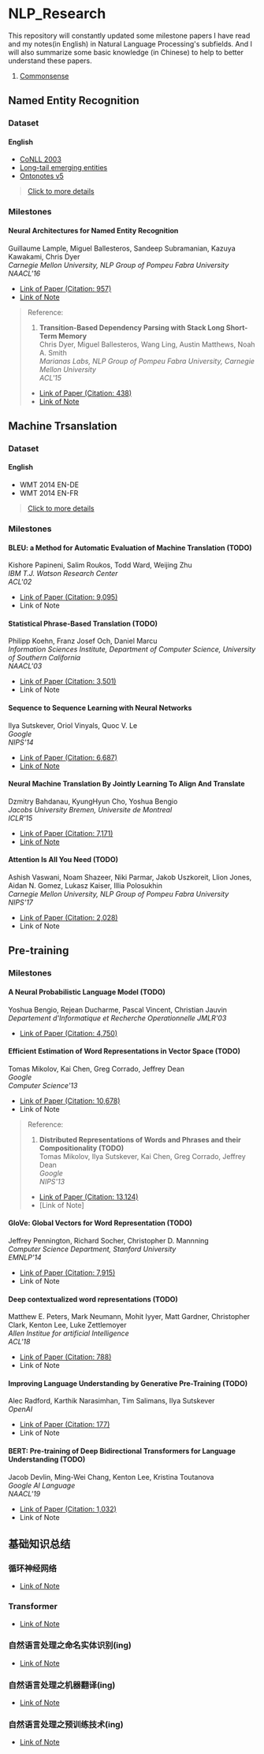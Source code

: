 # NLP_Research
This repository will constantly updated some milestone papers I have read and my notes(in English) in Natural Language Processing's subfields. And I will also summarize some basic knowledge (in Chinese) to help to better understand these papers.

1. [Commonsense](https://github.com/AdaCheng/NLP_Research/blob/master/Category/Commonsense.md)


## Named Entity Recognition
### Dataset
#### English
- [CoNLL 2003](http://www.aclweb.org/anthology/W03-0419.pdf)
- [Long-tail emerging entities](http://aclweb.org/anthology/W17-4418)
- [Ontonotes v5](https://catalog.ldc.upenn.edu/docs/LDC2013T19/OntoNotes-Release-5.0.pdf)

> [Click to more details](https://github.com/sebastianruder/NLP-progress/blob/master/english/named_entity_recognition.md)

### Milestones
#### Neural Architectures for Named Entity Recognition  
 Guillaume Lample, Miguel Ballesteros, Sandeep Subramanian, Kazuya Kawakami, Chris Dyer  
 *Carnegie Mellon University, NLP Group of Pompeu Fabra University*  
 *NAACL'16*

 - [Link of Paper (Citation: 957)](https://arxiv.org/abs/1603.01360)
 - [Link of Note](https://adacheng.github.io/paper_note/2019/05/05/Neural-Architectures-for-Named-Entity-Recognition/)

> Reference:  
> 1. __Transition-Based Dependency Parsing with Stack Long Short-Term Memory__  
> Chris Dyer, Miguel Ballesteros, Wang Ling, Austin Matthews, Noah A. Smith  
> *Marianas Labs, NLP Group of Pompeu Fabra University, Carnegie Mellon University*  
> *ACL'15*
> 
>  - [Link of Paper (Citation: 438)](https://arxiv.org/abs/1505.08075)
>  - [Link of Note](https://adacheng.github.io/paper_note/2019/05/05/Transition-Based-Dependency-Parsing-with-Stack-Long-Short-Term-Memory/)

## Machine Trsanslation
### Dataset
#### English
- WMT 2014 EN-DE
- WMT 2014 EN-FR

> [Click to more details](https://github.com/sebastianruder/NLP-progress/blob/master/english/machine_translation.md)

### Milestones
#### BLEU: a Method for Automatic Evaluation of Machine Translation (TODO)
  Kishore Papineni, Salim Roukos, Todd Ward, Weijing Zhu  
 *IBM T.J. Watson Research Center*  
 *ACL'02*

 - [Link of Paper (Citation: 9,095)](https://dl.acm.org/citation.cfm?id=1073135)
 - Link of Note

#### Statistical Phrase-Based Translation (TODO)
  Philipp Koehn, Franz Josef Och, Daniel Marcu  
 *Information Sciences Institute, Department of Computer Science, University of Southern California*  
 *NAACL'03*

 - [Link of Paper (Citation: 3,501)](https://dl.acm.org/citation.cfm?id=1073462)
 - Link of Note

#### Sequence to Sequence Learning with Neural Networks
  Ilya Sutskever, Oriol Vinyals, Quoc V. Le  
 *Google*  
 *NIPS'14*

 - [Link of Paper (Citation: 6,687)](https://arxiv.org/abs/1409.3215)
 - [Link of Note](https://adacheng.github.io/paper_note/2019/06/11/Sequence-to-Sequence-Learning-with-Neural-Networks/)

#### Neural Machine Translation By Jointly Learning To Align And Translate
  Dzmitry Bahdanau, KyungHyun Cho, Yoshua Bengio  
 *Jacobs University Bremen, Universite de Montreal*  
 *ICLR'15*

 - [Link of Paper (Citation: 7,171)](https://arxiv.org/abs/1409.0473)
 - [Link of Note](https://adacheng.github.io/paper_note/2019/06/13/Neural-Machine-Traslation-By-Jointly-Learning-To-Align-And-Translate/)

#### Attention Is All You Need (TODO)
  Ashish Vaswani, Noam Shazeer, Niki Parmar, Jakob Uszkoreit, Llion Jones, Aidan N. Gomez, Lukasz Kaiser, Illia Polosukhin  
 *Carnegie Mellon University, NLP Group of Pompeu Fabra University*  
 *NIPS'17*

 - [Link of Paper (Citation: 2,028)](https://arxiv.org/abs/1706.03762)
 - Link of Note

## Pre-training
### Milestones

#### A Neural Probabilistic Language Model (TODO)
  Yoshua Bengio, Rejean Ducharme, Pascal Vincent, Christian Jauvin
  *Departement d'Informatique et Recherche Operationnelle*
  *JMLR'03*

- [Link of Paper (Citation: 4,750)](http://www.jmlr.org/papers/v3/bengio03a)

#### Efficient Estimation of Word Representations in Vector Space (TODO)
  Tomas Mikolov, Kai Chen, Greg Corrado, Jeffrey Dean  
 *Google*  
 *Computer Science'13*

 - [Link of Paper (Citation: 10,678)](https://arxiv.org/abs/1301.3781)
 - Link of Note

> Reference:  
> 1. __Distributed Representations of Words and Phrases and their Compositionality (TODO)__  
> Tomas Mikolov, Ilya Sutskever, Kai Chen, Greg Corrado, Jeffrey Dean  
> *Google*  
> *NIPS'13*
> 
>  - [Link of Paper (Citation: 13,124)](http://papers.nips.cc/paper/5021-distributed-representations-of-words-andphrases)
>  - [Link of Note]

#### GloVe: Global Vectors for Word Representation (TODO)
  Jeffrey Pennington, Richard Socher, Christopher D. Mannning  
 *Computer Science Department, Stanford University*  
 *EMNLP'14*

 - [Link of Paper (Citation: 7,915)](https://www.aclweb.org/anthology/D14-1162)
 - Link of Note

#### Deep contextualized word representations (TODO)
  Matthew E. Peters, Mark Neumann, Mohit Iyyer, Matt Gardner, Christopher Clark, Kenton Lee, Luke Zettlemoyer  
 *Allen Institue for artificial Intelligence*  
 *ACL'18*

 - [Link of Paper (Citation: 788)](https://arxiv.org/abs/1802.05365)
 - Link of Note

#### Improving Language Understanding by Generative Pre-Training (TODO)
  Alec Radford, Karthik Narasimhan, Tim Salimans, Ilya Sutskever  
 *OpenAI*  

 - [Link of Paper (Citation: 177)](https://www.cs.ubc.ca/~amuham01/LING530/papers/radford2018improving.pdf)
 - Link of Note

#### BERT: Pre-training of Deep Bidirectional Transformers for Language Understanding (TODO)
  Jacob Devlin, Ming-Wei Chang, Kenton Lee, Kristina Toutanova  
 *Google AI Language*  
 *NAACL'19*

 - [Link of Paper (Citation: 1,032)](https://arxiv.org/abs/1810.04805)
 - Link of Note

## 基础知识总结
### 循环神经网络
- [Link of Note](https://github.com/AdaCheng/Research_Notes/blob/master/Notes/%E5%BE%AA%E7%8E%AF%E7%A5%9E%E7%BB%8F%E7%BD%91%E7%BB%9C/RNN/RNN.md)

### Transformer
- [Link of Note](https://adacheng.github.io/survey/2019/05/29/Transformer/)

### 自然语言处理之命名实体识别(ing)
- [Link of Note](https://adacheng.github.io/survey/2019/07/23/自然语言处理之命名实体识别/)

### 自然语言处理之机器翻译(ing)
- [Link of Note](https://adacheng.github.io/survey/2019/06/16/自然语言处理之机器翻译/)

### 自然语言处理之预训练技术(ing)
- [Link of Note](https://adacheng.github.io/survey/2019/06/26/自然语言处理之预训练技术/)



